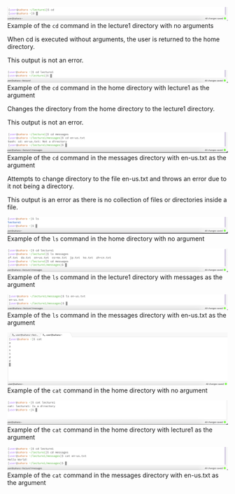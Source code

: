 ![Image](cdNoArgs.png)
Example of the `cd` command in the lecture1 directory with no arguments

When cd is executed without arguments, the user is returned to the home directory.

This output is not an error.

![Image](cdPathDirectory.png)
Example of the `cd` command in the home directory with lecture1 as the argument

Changes the directory from the home directory to the lecture1 directory.

This output is not an error.


![Image](cdPathFile.png)
Example of the `cd` command in the messages directory with en-us.txt as the argument

Attempts to change directory to the file en-us.txt and throws an error due to it not being a directory.

This output is an error as there is no collection of files or directories inside a file.

![Image](lsNoArgs.png)
Example of the `ls` command in the home directory with no argument

![Image](lsPathDirectory.png)
Example of the `ls` command in the lecture1 directory with messages as the argument

![Image](lsPathFile.png)
Example of the `ls` command in the messages directory with en-us.txt as the argument

![Image](catNoArgs.png)
Example of the `cat` command in the home directory with no argument

![Image](catPathDirectory.png)
Example of the `cat` command in the home directory with lecture1 as the argument

![Image](catPathFile.png)
Example of the `cat` command in the messages directory with en-us.txt as the argument
